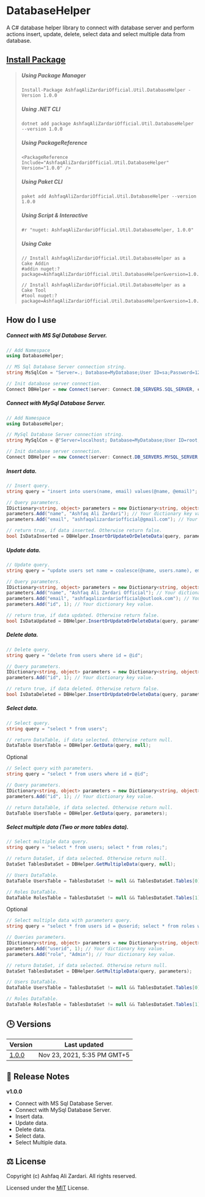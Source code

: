 # DatabaseHelper
 A C# database helper library to connect with database server and perform actions insert, update, delete, select data and select multiple data from database.

## [Install Package](https://www.nuget.org/packages/AshfaqAliZardariOfficial.Util.DatabaseHelper/)
> ##### Using Package Manager
> ```
> Install-Package AshfaqAliZardariOfficial.Util.DatabaseHelper -Version 1.0.0
> ```
> ##### Using .NET CLI
> 
> ```
> dotnet add package AshfaqAliZardariOfficial.Util.DatabaseHelper --version 1.0.0
> ```
> ##### Using PackageReference
> 
> ```
> <PackageReference Include="AshfaqAliZardariOfficial.Util.DatabaseHelper" Version="1.0.0" />
> ```
> ##### Using Paket CLI
> ```
> paket add AshfaqAliZardariOfficial.Util.DatabaseHelper --version 1.0.0
> ```
> ##### Using Script & Interactive
> ```
> #r "nuget: AshfaqAliZardariOfficial.Util.DatabaseHelper, 1.0.0"
> ```
> ##### Using Cake
> ```
> // Install AshfaqAliZardariOfficial.Util.DatabaseHelper as a Cake Addin
> #addin nuget:?package=AshfaqAliZardariOfficial.Util.DatabaseHelper&version=1.0.0
> 
> // Install AshfaqAliZardariOfficial.Util.DatabaseHelper as a Cake Tool
> #tool nuget:?package=AshfaqAliZardariOfficial.Util.DatabaseHelper&version=1.0.0
> ```

## How do I use
##### Connect with MS Sql Database Server.
```csharp
// Add Namespace
using DatabaseHelper;

// MS Sql Database Server connection string.
string MsSqlCon = "Server=.; Database=MyDatabase;User ID=sa;Password=1234;";

// Init database server connection.
Connect DBHelper = new Connect(server: Connect.DB_SERVERS.SQL_SERVER, connectionString: MsSqlCon);
```

##### Connect with MySql Database Server.
```csharp
// Add Namespace
using DatabaseHelper;

// MySql Database Server connection string.
string MySqlCon = @"Server=localhost; Database=MyDatabase;User ID=root;Password=;";

// Init database server connection.
Connect DBHelper = new Connect(server: Connect.DB_SERVERS.MYSQL_SERVER, connectionString: MySqlCon);
```

##### Insert data.
```csharp
// Insert query.
string query = "insert into users(name, email) values(@name, @email)";

// Query parameters.
IDictionary<string, object> parameters = new Dictionary<string, object>(); // Your dictionary object.
parameters.Add("name", "Ashfaq Ali Zardari"); // Your dictionary key value.
parameters.Add("email", "ashfaqalizardariofficial@gmail.com"); // Your dictionary key value.

// return true, if data inserted. Otherwise return false.
bool IsDataInserted = DBHelper.InsertOrUpdateOrDeleteData(query, parameters);
```

##### Update data.
```csharp
// Update query.
string query = "update users set name = coalesce(@name, users.name), email = coalesce(@email, users.email) where id = @id";

// Query parameters.
IDictionary<string, object> parameters = new Dictionary<string, object>(); // Your dictionary object.
parameters.Add("name", "Ashfaq Ali Zardari Official"); // Your dictionary key value.
parameters.Add("email", "ashfaqalizardariofficial@outlook.com"); // Your dictionary key value.
parameters.Add("id", 1); // Your dictionary key value.

// return true, if data updated. Otherwise return false.
bool IsDataUpdated = DBHelper.InsertOrUpdateOrDeleteData(query, parameters);
```

##### Delete data.
```csharp
// Delete query.
string query = "delete from users where id = @id";

// Query parameters.
IDictionary<string, object> parameters = new Dictionary<string, object>(); // Your dictionary object.
parameters.Add("id", 1); // Your dictionary key value.

// return true, if data deleted. Otherwise return false.
bool IsDataDeleted = DBHelper.InsertOrUpdateOrDeleteData(query, parameters);
```

##### Select data.
```csharp
// Select query.
string query = "select * from users";

// return DataTable, if data selected. Otherwise return null.
DataTable UsersTable = DBHelper.GetData(query, null);
```

Optional
```csharp
// Select query with parameters.
string query = "select * from users where id = @id";

// Query parameters.
IDictionary<string, object> parameters = new Dictionary<string, object>(); // Your dictionary object.
parameters.Add("id", 1); // Your dictionary key value.

// return DataTable, if data selected. Otherwise return null.
DataTable UsersTable = DBHelper.GetData(query, parameters);
```

##### Select multiple data (Two or more tables data).
```csharp
// Select multiple data query.
string query = "select * from users; select * from roles;";

// return DataSet, if data selected. Otherwise return null.
DataSet TablesDataSet = DBHelper.GetMultipleData(query, null);

// Users DataTable.
DataTable UsersTable = TablesDataSet != null && TablesDataSet.Tables[0] != null ? TablesDataSet.Tables[0] : null;

// Roles DataTable.
DataTable RolesTable = TablesDataSet != null && TablesDataSet.Tables[1] != null ? TablesDataSet.Tables[1] : null;
```

Optional
```csharp
// Select multiple data with parameters query.
string query = "select * from users id = @userid; select * from roles where role = @role;";

// Queries parameters.
IDictionary<string, object> parameters = new Dictionary<string, object>(); // Your dictionary object.
parameters.Add("userid", 1); // Your dictionary key value.
parameters.Add("role", "Admin"); // Your dictionary key value.

// return DataSet, if data selected. Otherwise return null.
DataSet TablesDataSet = DBHelper.GetMultipleData(query, parameters);

// Users DataTable.
DataTable UsersTable = TablesDataSet != null && TablesDataSet.Tables[0] != null ? TablesDataSet.Tables[0] : null;

// Roles DataTable.
DataTable RolesTable = TablesDataSet != null && TablesDataSet.Tables[1] != null ? TablesDataSet.Tables[1] : null;
```

## :clock3: Versions
| Version | Last updated |
| --- | --- |
| [1.0.0](https://www.nuget.org/packages/AshfaqAliZardariOfficial.Util.DatabaseHelper/1.0.0) | Nov 23, 2021, 5:35 PM GMT+5 |

## :book: Release Notes
**v1.0.0**
- Connect with MS Sql Database Server.
- Connect with MySql Database Server.
- Insert data.
- Update data.
- Delete data.
- Select data.
- Select Multiple data.

## :balance_scale: License
  Copyright (c) Ashfaq Ali Zardari. All rights reserved.
  
  Licensed under the [MIT](https://github.com/AshfaqAliZardariOfficial/DatabaseHelper/blob/master/LICENSE) License.
